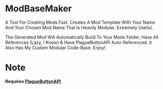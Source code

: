 # ModBaseMaker
A Tool For Creating Mods Fast. Creates A Mod Template With Your Name And Your Chosen Mod Name That Is Heavily Modular. Extremely Useful.

The Generated Mod Will Automatically Build To Your Mods Folder, Have All References (Lazy, I Know) & Have PlagueButtonAPI Auto-Referenced. It Also Has My Custom Modular Code-Base. Enjoy!

# Note
**Requires [PlagueButtonAPI](https://github.com/PlagueVRC/PlagueButtonAPI)**
